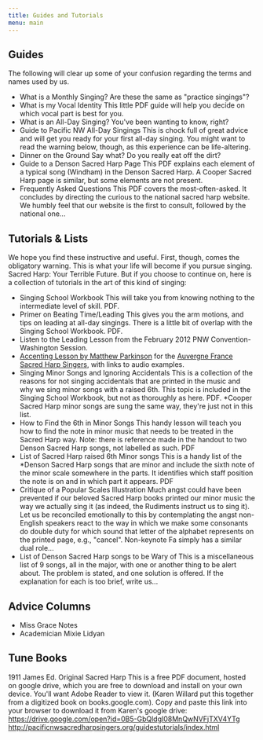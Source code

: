 ```yaml
---
title: Guides and Tutorials
menu: main
---
```


## Guides
The following will clear up some of your confusion regarding the terms and names used by us.

- What is a Monthly Singing?  Are these the same as "practice singings"?
- What is my Vocal Identity  This little PDF guide will help you decide on which vocal part is best for you.
- What is an All-Day Singing?  You've been wanting to know, right?
- Guide to Pacific NW All-Day Singings  This is chock full of great advice and will get you ready for your first all-day singing. You might want to read the warning below, though, as this experience can be life-altering.
- Dinner on the Ground  Say what? Do you really eat off the dirt?
- Guide to a Denson Sacred Harp Page  This PDF explains each element of a typical song (Windham) in the Denson Sacred Harp. A Cooper Sacred Harp page is similar, but some elements are not present.
- Frequently Asked Questions  This PDF covers the most-often-asked. It concludes by directing the curious to the national sacred harp website. We humbly feel that our website is the first to consult, followed by the national one...

## Tutorials & Lists

We hope you find these instructive and useful. First, though, comes the obligatory warning. This is what your life will become if you pursue singing. Sacred Harp: Your Terrible Future. But if you choose to continue on, here is a collection of tutorials in the art of this kind of singing:

- Singing School Workbook This will take you from knowing nothing to the intermediate level of skill. PDF.
- Primer on Beating Time/Leading This gives you the arm motions, and tips on leading at all-day singings. There is a little bit of overlap with the Singing School Workbook. PDF.
- Listen to the Leading Lesson from the February 2012 PNW Convention-Washington Session.
- [Accenting Lesson by Matthew Parkinson](https://sacredharpauvergne.wordpress.com/2017/09/04/3182/) for the [Auvergne France Sacred Harp Singers](https://sacredharpauvergne.wordpress.com/), with links to audio examples.
- Singing Minor Songs and Ignoring Accidentals This is a collection of the reasons for not singing accidentals that are printed in the music and why we sing minor songs with a raised 6th. This topic is included in the Singing School Workbook, but not as thoroughly as here. PDF. *Cooper Sacred Harp minor songs are sung the same way, they're just not in this list.
- How to Find the 6th in Minor Songs  This handy lesson will teach you how to find the note in minor music that needs to be treated in the Sacred Harp way. Note: there is reference made in the handout to two Denson Sacred Harp songs, not labelled as such. PDF
- List of Sacred Harp raised 6th Minor songs This is a handy list of the *Denson Sacred Harp songs that are minor and include the sixth note of the minor scale somewhere in the parts. It identifies which staff position the note is on and in which part it appears. PDF
- Critique of a Popular Scales Illustration Much angst could have been prevented if our beloved Sacred Harp books printed our minor music the way we actually sing it (as indeed, the Rudiments instruct us to sing it). Let us be reconciled emotionally to this by contemplating the angst non-English speakers react to the way in which we make some consonants do double duty for which sound that letter of the alphabet represents on the printed page, e.g., "cancel". Non-keynote Fa simply has a similar dual role...
- List of Denson Sacred Harp songs to be Wary of This is a miscellaneous list of 9 songs, all in the major, with one or another thing to be alert about. The problem is stated, and one solution is offered. If the explanation for each is too brief, write us...

## Advice Columns
- Miss Grace Notes
- Academician Mixie Lidyan

## Tune Books

1911 James Ed. Original Sacred Harp This is a free PDF document, hosted on google drive, which you are free to download and install on your own device. You'll want Adobe Reader to view it. (Karen Willard put this together from a digitized book on books.google.com). Copy and paste this link into your browser to download it from Karen's google drive:
https://drive.google.com/open?id=0B5-GbQldgI08MnQwNVFjTXV4YTg
http://pacificnwsacredharpsingers.org/guidestutorials/index.html